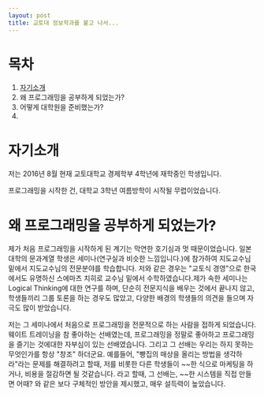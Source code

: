 ```yaml
---
layout: post
title: 교토대 정보학과를 붙고 나서...
---
```


# 목차
1. [자기소개](/#자기소개)
2. 왜 프로그래밍을 공부하게 되었는가?
3. 어떻게 대학원을 준비했는가?
4. 

# 자기소개

저는 2016년 8월 현재 교토대학교 경제학부 4학년에 재학중인 학생입니다.

프로그래밍을 시작한 건, 대학교 3학년 여름방학이 시작될 무렵이었습니다.

# 왜 프로그래밍을 공부하게 되었는가?

제가 처음 프로그래밍을 시작하게 된 계기는 막연한 호기심과 멋 때문이었습니다.
일본 대학의 문과계열 학생은 세미나(연구실과 비슷한 느낌입니다.)에 참가하여 지도교수님 밑에서 지도교수님의 전문분야를 학습합니다.
저와 같은 경우는 "교토식 경영"으로 한국에서도 유명하신 스에마츠 치히로 교수님 밑에서 수학하였습니다.제가 속한 세미나는 Logical Thinking에 대한 연구를 하며, 단순히 전문지식을 배우는 것에서 끝나지 않고, 학생들끼리 그룹 토론을 하는 경우도 많았고, 다양한 배경의 학생들의 의견을 들으며 자극도 많이 받았습니다.

저는 그 세미나에서 처음으로 프로그래밍을 전문적으로 하는 사람을 접하게 되었습니다. 웨이트 트레이닝을 참 좋아하는 선배였는데, 프로그래밍을 정말로 좋아하고 프로그래밍을 즐기는 것에대한 자부심이 있는 선배였습니다. 그리고 그 선배는 우리는 하지 못하는 무엇인가를 항상 "창조" 하더군요. 예를들어, "빵집의 매상을 올리는 방법을 생각하라"라는 문제를 해결하려고 할때, 저를 비롯한 다른 학생들이 ~~한 식으로 마케팅을 하거나, 비용을 절감하면 될 것같습니다. 라고 할때, 그 선배는, ~~한 시스템을 직접 만들면 어때? 와 같은 보다 구체적인 방안을 제시했고, 매우 설득력이 높았습니다.

